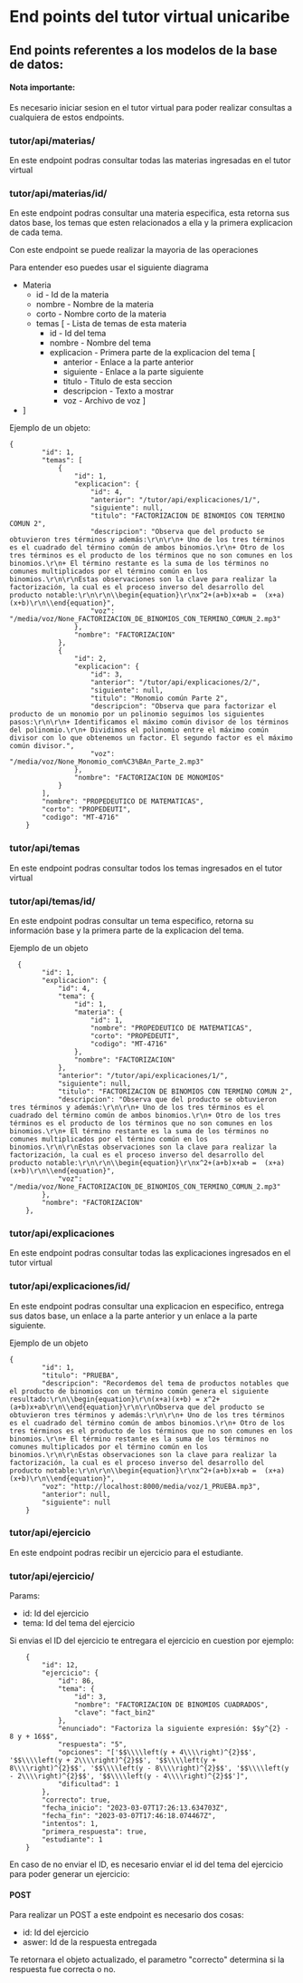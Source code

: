 # End points del tutor virtual unicaribe

## End points referentes a los modelos de la base de datos:

#### Nota importante:
Es necesario iniciar sesion en el tutor virtual para poder realizar consultas a cualquiera de estos endpoints.

### tutor/api/materias/ 

En este endpoint podras consultar todas las materias ingresadas en el tutor virtual



### tutor/api/materias/id/

En este endpoint podras consultar una materia especifica, esta retorna sus datos base, los temas que esten relacionados a ella y la primera explicacion de cada tema.

Con este endpoint se puede realizar la mayoria de las operaciones

Para entender eso puedes usar el siguiente diagrama

* Materia 
    * id - Id de la materia
    * nombre - Nombre de la materia
    * corto - Nombre corto de la materia
    * temas [ - Lista de temas de esta materia
        * id - Id del tema
        * nombre - Nombre del tema
        * explicacion - Primera parte de la explicacion del tema
        [
            * anterior - Enlace a la parte anterior
            * siguiente - Enlace a la parte siguiente
            * titulo - Titulo de esta seccion
            * descripcion - Texto a mostrar
            * voz - Archivo de voz
        ]
* ]

Ejemplo de un objeto:
```
{
        "id": 1,
        "temas": [
            {
                "id": 1,
                "explicacion": {
                    "id": 4,
                    "anterior": "/tutor/api/explicaciones/1/",
                    "siguiente": null,
                    "titulo": "FACTORIZACION DE BINOMIOS CON TERMINO COMUN 2",
                    "descripcion": "Observa que del producto se obtuvieron tres términos y además:\r\n\r\n+ Uno de los tres términos es el cuadrado del término común de ambos binomios.\r\n+ Otro de los tres términos es el producto de los términos que no son comunes en los binomios.\r\n+ El término restante es la suma de los términos no comunes multiplicados por el término común en los binomios.\r\n\r\nEstas observaciones son la clave para realizar la factorización, la cual es el proceso inverso del desarrollo del producto notable:\r\n\r\n\\begin{equation}\r\nx^2+(a+b)x+ab =  (x+a)(x+b)\r\n\\end{equation}",
                    "voz": "/media/voz/None_FACTORIZACION_DE_BINOMIOS_CON_TERMINO_COMUN_2.mp3"
                },
                "nombre": "FACTORIZACION"
            },
            {
                "id": 2,
                "explicacion": {
                    "id": 3,
                    "anterior": "/tutor/api/explicaciones/2/",
                    "siguiente": null,
                    "titulo": "Monomio común Parte 2",
                    "descripcion": "Observa que para factorizar el producto de un monomio por un polinomio seguimos los siguientes pasos:\r\n\r\n+ Identificamos el máximo común divisor de los términos del polinomio.\r\n+ Dividimos el polinomio entre el máximo común divisor con lo que obtenemos un factor. El segundo factor es el máximo común divisor.",
                    "voz": "/media/voz/None_Monomio_com%C3%BAn_Parte_2.mp3"
                },
                "nombre": "FACTORIZACION DE MONOMIOS"
            }
        ],
        "nombre": "PROPEDEUTICO DE MATEMATICAS",
        "corto": "PROPEDEUTI",
        "codigo": "MT-4716"
    }
```

### tutor/api/temas

En este endpoint podras consultar todos los temas ingresados en el tutor virtual



### tutor/api/temas/id/

En este endpoint podras consultar un tema especifico, retorna su información base y la primera parte de la explicacion del tema.

Ejemplo de un objeto
```
  {
        "id": 1,
        "explicacion": {
            "id": 4,
            "tema": {
                "id": 1,
                "materia": {
                    "id": 1,
                    "nombre": "PROPEDEUTICO DE MATEMATICAS",
                    "corto": "PROPEDEUTI",
                    "codigo": "MT-4716"
                },
                "nombre": "FACTORIZACION"
            },
            "anterior": "/tutor/api/explicaciones/1/",
            "siguiente": null,
            "titulo": "FACTORIZACION DE BINOMIOS CON TERMINO COMUN 2",
            "descripcion": "Observa que del producto se obtuvieron tres términos y además:\r\n\r\n+ Uno de los tres términos es el cuadrado del término común de ambos binomios.\r\n+ Otro de los tres términos es el producto de los términos que no son comunes en los binomios.\r\n+ El término restante es la suma de los términos no comunes multiplicados por el término común en los binomios.\r\n\r\nEstas observaciones son la clave para realizar la factorización, la cual es el proceso inverso del desarrollo del producto notable:\r\n\r\n\\begin{equation}\r\nx^2+(a+b)x+ab =  (x+a)(x+b)\r\n\\end{equation}",
            "voz": "/media/voz/None_FACTORIZACION_DE_BINOMIOS_CON_TERMINO_COMUN_2.mp3"
        },
        "nombre": "FACTORIZACION"
    },
```

### tutor/api/explicaciones

En este endpoint podras consultar todas las explicaciones ingresados en el tutor virtual

### tutor/api/explicaciones/id/

En este endpoint podras consultar una explicacion en especifico, entrega sus datos base, un enlace a la parte anterior y un enlace a la parte siguiente.

Ejemplo de un objeto
```
{
        "id": 1,
        "titulo": "PRUEBA",
        "descripcion": "Recordemos del tema de productos notables que el producto de binomios con un término común genera el siguiente resultado:\r\n\\begin{equation}\r\n(x+a)(x+b) = x^2+(a+b)x+ab\r\n\\end{equation}\r\n\r\nObserva que del producto se obtuvieron tres términos y además:\r\n\r\n+ Uno de los tres términos es el cuadrado del término común de ambos binomios.\r\n+ Otro de los tres términos es el producto de los términos que no son comunes en los binomios.\r\n+ El término restante es la suma de los términos no comunes multiplicados por el término común en los binomios.\r\n\r\nEstas observaciones son la clave para realizar la factorización, la cual es el proceso inverso del desarrollo del producto notable:\r\n\r\n\\begin{equation}\r\nx^2+(a+b)x+ab =  (x+a)(x+b)\r\n\\end{equation}",
        "voz": "http://localhost:8000/media/voz/1_PRUEBA.mp3",
        "anterior": null,
        "siguiente": null
    }
```

### tutor/api/ejercicio

En este endpoint podras recibir un ejercicio para el estudiante.

### tutor/api/ejercicio/

Params: 
* id: Id del ejercicio 
* tema: Id del tema del ejercicio

Si envias el ID del ejercicio te entregara el ejercicio en cuestion por ejemplo:
```
    {
        "id": 12,
        "ejercicio": {
            "id": 86,
            "tema": {
                "id": 3,
                "nombre": "FACTORIZACION DE BINOMIOS CUADRADOS",
                "clave": "fact_bin2"
            },
            "enunciado": "Factoriza la siguiente expresión: $$y^{2} - 8 y + 16$$",
            "respuesta": "5",
            "opciones": "['$$\\\\left(y + 4\\\\right)^{2}$$', '$$\\\\left(y + 2\\\\right)^{2}$$', '$$\\\\left(y + 8\\\\right)^{2}$$', '$$\\\\left(y - 8\\\\right)^{2}$$', '$$\\\\left(y - 2\\\\right)^{2}$$', '$$\\\\left(y - 4\\\\right)^{2}$$']",
            "dificultad": 1
        },
        "correcto": true,
        "fecha_inicio": "2023-03-07T17:26:13.634703Z",
        "fecha_fin": "2023-03-07T17:46:18.074467Z",
        "intentos": 1,
        "primera_respuesta": true,
        "estudiante": 1
    }
```

En caso de no enviar el ID, es necesario enviar el id del tema del ejercicio para poder generar un ejercicio:


#### POST

Para realizar un POST a este endpoint es necesario dos cosas:
* id: Id del ejercicio
* aswer: Id de la respuesta entregada

Te retornara el objeto actualizado, el parametro "correcto" determina si la respuesta fue correcta o no.
